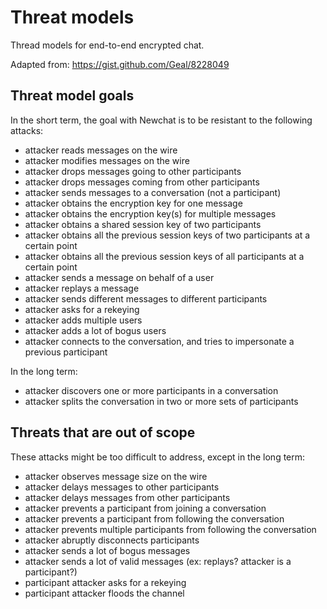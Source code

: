# Threat models

Thread models for end-to-end encrypted chat.

Adapted from: https://gist.github.com/Geal/8228049

## Threat model goals

In the short term, the goal with Newchat is to be resistant to the following attacks:

* attacker reads messages on the wire
* attacker modifies messages on the wire
* attacker drops messages going to other participants
* attacker drops messages coming from other participants
* attacker sends messages to a conversation (not a participant)
* attacker obtains the encryption key for one message
* attacker obtains the encryption key(s) for multiple messages
* attacker obtains a shared session key of two participants
* attacker obtains all the previous session keys of two participants at a certain point
* attacker obtains all the previous session keys of all participants at a certain point
* attacker sends a message on behalf of a user
* attacker replays a message
* attacker sends different messages to different participants
* attacker asks for a rekeying
* attacker adds multiple users
* attacker adds a lot of bogus users
* attacker connects to the conversation, and tries to impersonate a previous participant

In the long term:

* attacker discovers one or more participants in a conversation
* attacker splits the conversation in two or more sets of participants

## Threats that are out of scope

These attacks might be too difficult to address, except in the long term:

* attacker observes message size on the wire
* attacker delays messages to other participants
* attacker delays messages from other participants
* attacker prevents a participant from joining a conversation
* attacker prevents a participant from following the conversation
* attacker prevents multiple participants from following the conversation
* attacker abruptly disconnects participants
* attacker sends a lot of bogus messages
* attacker sends a lot of valid messages (ex: replays? attacker is a participant?)
* participant attacker asks for a rekeying
* participant attacker floods the channel
